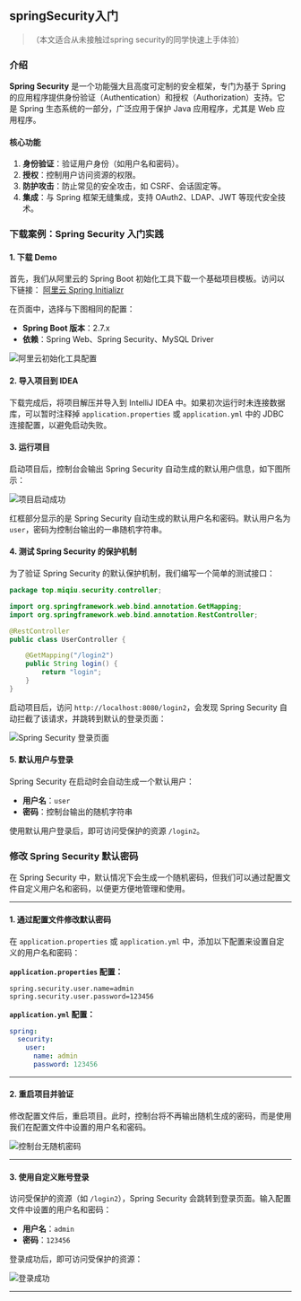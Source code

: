 ## springSecurity入门

> （本文适合从未接触过spring security的同学快速上手体验）

### 介绍

**Spring Security** 是一个功能强大且高度可定制的安全框架，专门为基于 Spring 的应用程序提供身份验证（Authentication）和授权（Authorization）支持。它是 Spring 生态系统的一部分，广泛应用于保护 Java 应用程序，尤其是 Web 应用程序。

#### 核心功能

1. **身份验证**：验证用户身份（如用户名和密码）。
2. **授权**：控制用户访问资源的权限。
3. **防护攻击**：防止常见的安全攻击，如 CSRF、会话固定等。
4. **集成**：与 Spring 框架无缝集成，支持 OAuth2、LDAP、JWT 等现代安全技术。



### 下载案例：Spring Security 入门实践

#### 1. 下载 Demo
首先，我们从阿里云的 Spring Boot 初始化工具下载一个基础项目模板。访问以下链接：
[阿里云 Spring Initializr](https://start.aliyun.com/)

在页面中，选择与下图相同的配置：
- **Spring Boot 版本**：2.7.x
- **依赖**：Spring Web、Spring Security、MySQL Driver

![阿里云初始化工具配置](https://imgtu.oss-cn-beijing.aliyuncs.com/blog_img/image-20250113002645539.png)

#### 2. 导入项目到 IDEA
下载完成后，将项目解压并导入到 IntelliJ IDEA 中。如果初次运行时未连接数据库，可以暂时注释掉 `application.properties` 或 `application.yml` 中的 JDBC 连接配置，以避免启动失败。

#### 3. 运行项目
启动项目后，控制台会输出 Spring Security 自动生成的默认用户信息，如下图所示：

![项目启动成功](https://imgtu.oss-cn-beijing.aliyuncs.com/blog_img/image-20250113002905543.png)

红框部分显示的是 Spring Security 自动生成的默认用户名和密码。默认用户名为 `user`，密码为控制台输出的一串随机字符串。

#### 4. 测试 Spring Security 的保护机制
为了验证 Spring Security 的默认保护机制，我们编写一个简单的测试接口：

```java
package top.miqiu.security.controller;

import org.springframework.web.bind.annotation.GetMapping;
import org.springframework.web.bind.annotation.RestController;

@RestController
public class UserController {

    @GetMapping("/login2")
    public String login() {
        return "login";
    }
}
```

启动项目后，访问 `http://localhost:8080/login2`，会发现 Spring Security 自动拦截了该请求，并跳转到默认的登录页面：

![Spring Security 登录页面](https://imgtu.oss-cn-beijing.aliyuncs.com/blog_img/image-20250113003157980.png)

#### 5. 默认用户与登录
Spring Security 在启动时会自动生成一个默认用户：
- **用户名**：`user`
- **密码**：控制台输出的随机字符串

使用默认用户登录后，即可访问受保护的资源 `/login2`。





### 修改 Spring Security 默认密码

在 Spring Security 中，默认情况下会生成一个随机密码，但我们可以通过配置文件自定义用户名和密码，以便更方便地管理和使用。

---

#### 1. 通过配置文件修改默认密码

在 `application.properties` 或 `application.yml` 中，添加以下配置来设置自定义的用户名和密码：

**`application.properties` 配置：**
```properties
spring.security.user.name=admin
spring.security.user.password=123456
```

**`application.yml` 配置：**
```yaml
spring:
  security:
    user:
      name: admin
      password: 123456
```

---

#### 2. 重启项目并验证

修改配置文件后，重启项目。此时，控制台将不再输出随机生成的密码，而是使用我们在配置文件中设置的用户名和密码。

![控制台无随机密码](https://imgtu.oss-cn-beijing.aliyuncs.com/blog_img/image-20250113004036939.png)

---

#### 3. 使用自定义账号登录

访问受保护的资源（如 `/login2`），Spring Security 会跳转到登录页面。输入配置文件中设置的用户名和密码：

- **用户名**：`admin`
- **密码**：`123456`

登录成功后，即可访问受保护的资源：

![登录成功](https://imgtu.oss-cn-beijing.aliyuncs.com/blog_img/image-20250113004218691.png)

---











<Artalk />